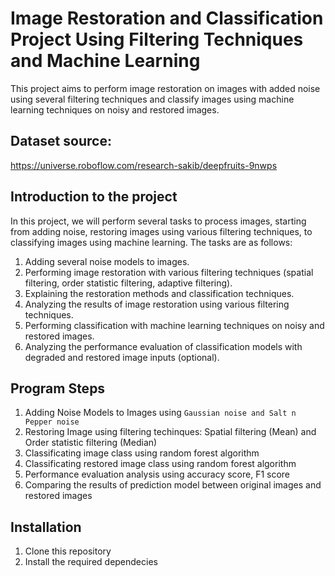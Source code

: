 ﻿# **Image Restoration and Classification Project Using Filtering Techniques and Machine Learning**
This project aims to perform image restoration on images with added noise using several filtering techniques and classify images using machine learning techniques on noisy and restored images.

## Dataset source: 
https://universe.roboflow.com/research-sakib/deepfruits-9nwps

## Introduction to the project 
In this project, we will perform several tasks to process images, starting from adding noise, restoring images using various filtering techniques, to classifying images using machine learning. The tasks are as follows:
1. Adding several noise models to images.
2. Performing image restoration with various filtering techniques (spatial filtering, order statistic filtering, adaptive filtering).
3. Explaining the restoration methods and classification techniques.
4. Analyzing the results of image restoration using various filtering techniques.
5. Performing classification with machine learning techniques on noisy and restored images.
6. Analyzing the performance evaluation of classification models with degraded and restored image inputs (optional).

## Program Steps 
1. Adding Noise Models to Images using `Gaussian noise and Salt n Pepper noise`
2. Restoring Image using filtering techinques: Spatial filtering (Mean) and Order statistic filtering (Median)
3. Classificating image class using random forest algorithm
4. Classificating restored image class using random forest algorithm
5. Performance evaluation analysis using accuracy score, F1 score
6. Comparing the results of prediction model between original images and restored images

## Installation 
1. Clone this repository
2. Install the required dependecies
